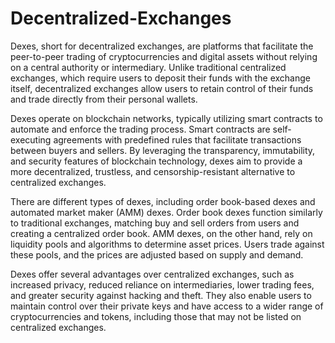 # Decentralized-Exchanges
Dexes, short for decentralized exchanges, are platforms that facilitate the peer-to-peer trading of cryptocurrencies and digital assets without relying on a central authority or intermediary. Unlike traditional centralized exchanges, which require users to deposit their funds with the exchange itself, decentralized exchanges allow users to retain control of their funds and trade directly from their personal wallets.

Dexes operate on blockchain networks, typically utilizing smart contracts to automate and enforce the trading process. Smart contracts are self-executing agreements with predefined rules that facilitate transactions between buyers and sellers. By leveraging the transparency, immutability, and security features of blockchain technology, dexes aim to provide a more decentralized, trustless, and censorship-resistant alternative to centralized exchanges.

There are different types of dexes, including order book-based dexes and automated market maker (AMM) dexes. Order book dexes function similarly to traditional exchanges, matching buy and sell orders from users and creating a centralized order book. AMM dexes, on the other hand, rely on liquidity pools and algorithms to determine asset prices. Users trade against these pools, and the prices are adjusted based on supply and demand.

Dexes offer several advantages over centralized exchanges, such as increased privacy, reduced reliance on intermediaries, lower trading fees, and greater security against hacking and theft. They also enable users to maintain control over their private keys and have access to a wider range of cryptocurrencies and tokens, including those that may not be listed on centralized exchanges.
